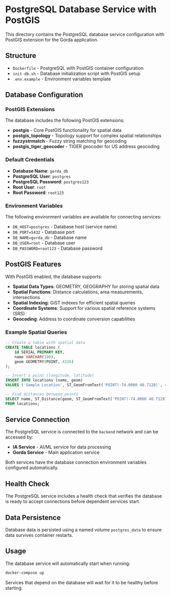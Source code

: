 # PostgreSQL Database Service with PostGIS

This directory contains the PostgreSQL database service configuration with PostGIS extension for the Gorda application.

## Structure

- `Dockerfile` - PostgreSQL with PostGIS container configuration
- `init-db.sh` - Database initialization script with PostGIS setup
- `.env.example` - Environment variables template

## Database Configuration

### PostGIS Extensions

The database includes the following PostGIS extensions:

- **postgis** - Core PostGIS functionality for spatial data
- **postgis_topology** - Topology support for complex spatial relationships
- **fuzzystrmatch** - Fuzzy string matching for geocoding
- **postgis_tiger_geocoder** - TIGER geocoder for US address geocoding

### Default Credentials

- **Database Name**: `gorda_db`
- **PostgreSQL User**: `postgres`
- **PostgreSQL Password**: `postgres123`
- **Root User**: `root`
- **Root Password**: `root123`

### Environment Variables

The following environment variables are available for connecting services:

- `DB_HOST=postgres` - Database host (service name)
- `DB_PORT=5432` - Database port
- `DB_NAME=gorda_db` - Database name
- `DB_USER=root` - Database user
- `DB_PASSWORD=root123` - Database password

## PostGIS Features

With PostGIS enabled, the database supports:

- **Spatial Data Types**: GEOMETRY, GEOGRAPHY for storing spatial data
- **Spatial Functions**: Distance calculations, area measurements, intersections
- **Spatial Indexing**: GiST indexes for efficient spatial queries
- **Coordinate Systems**: Support for various spatial reference systems (SRS)
- **Geocoding**: Address to coordinate conversion capabilities

### Example Spatial Queries

```sql
-- Create a table with spatial data
CREATE TABLE locations (
    id SERIAL PRIMARY KEY,
    name VARCHAR(100),
    geom GEOMETRY(POINT, 4326)
);

-- Insert a point (longitude, latitude)
INSERT INTO locations (name, geom) 
VALUES ('Sample Location', ST_GeomFromText('POINT(-74.0060 40.7128)', 4326));

-- Find distances between points
SELECT name, ST_Distance(geom, ST_GeomFromText('POINT(-74.0060 40.7128)', 4326)) as distance
FROM locations;
```

## Service Connection

The PostgreSQL service is connected to the `backend` network and can be accessed by:

- **IA Service** - AI/ML service for data processing
- **Gorda Service** - Main application service

Both services have the database connection environment variables configured automatically.

## Health Check

The PostgreSQL service includes a health check that verifies the database is ready to accept connections before dependent services start.

## Data Persistence

Database data is persisted using a named volume `postgres_data` to ensure data survives container restarts.

## Usage

The database service will automatically start when running:

```bash
docker-compose up
```

Services that depend on the database will wait for it to be healthy before starting.
